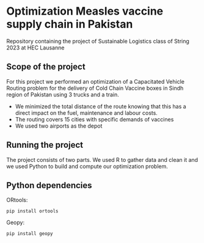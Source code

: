 # Optimization Measles vaccine supply chain in Pakistan
Repository containing the project of Sustainable Logistics class of String 2023 at HEC Lausanne

## Scope of the project

For this project we performed an optimization of a Capacitated Vehicle Routing problem for the delivery of Cold Chain Vaccine boxes in Sindh region of Pakistan using 3 trucks and a train.
- We minimized the total distance of the route knowing that this has a direct impact on the fuel, maintenance and labour costs.
- The routing covers 15 cities with specific demands of vaccines
- We used two airports as the depot

## Running the project
The project consists of two parts. We used R to gather data and clean it and we used Python to build and compute our optimization problem.


## Python dependencies
ORtools:
```
pip install ortools
```
Geopy:
```
pip install geopy
```
